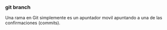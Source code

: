 ### git branch 

Una rama en Git simplemente es un apuntador movil apuntando a una de las confirmaciones (commits).
